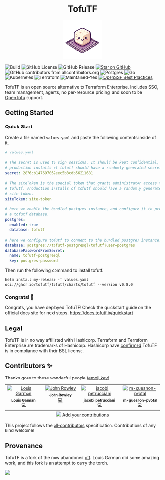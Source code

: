 <h1 align="center"> TofuTF </h1>
<p align="center">
    <img src="readme_logo.png" />
</p>

![Build](https://github.com/tofutf/tofutf/actions/workflows/build.yml/badge.svg)  ![GitHub License](https://img.shields.io/github/license/tofutf/tofutf) ![GitHub Release](https://img.shields.io/github/v/release/tofutf/tofutf) [![Star on GitHub](https://img.shields.io/github/stars/tofutf/tofutf.svg?style=flat)](https://github.com/tofutf/tofutf/stargazers) ![GitHub contributors from allcontributors.org](https://img.shields.io/github/all-contributors/tofutf/tofutf) ![Postgres](https://img.shields.io/badge/postgres-%23316192.svg?style=flat&logo=postgresql&logoColor=white) ![Go](https://img.shields.io/badge/go-%2300ADD8.svg?style=flat&logo=go&logoColor=white) ![Kubernetes](https://img.shields.io/badge/kubernetes-%23326ce5.svg?style=flat&logo=kubernetes&logoColor=white) ![Terraform](https://img.shields.io/badge/terraform-%235835CC.svg?style=flat&logo=terraform&logoColor=white) ![Maintained-Yes](https://img.shields.io/badge/Maintained%3F-yes-green.svg?style=flat) [![OpenSSF Best Practices](https://www.bestpractices.dev/projects/8815/badge)](https://www.bestpractices.dev/projects/8815)

TofuTF is an open source alternative to Terraform Enterprise. Includes SSO, team management, agents, no per-resource pricing, and soon to be [OpenTofu](https://opentofu.org/) support.

## Getting Started

### Quick Start

Create a file named `values.yaml` and paste the following contents inside of it.

```yaml
# values.yaml

# The secret is used to sign sessions. It should be kept confidential, and 
# production installs of tofutf should have a randomly generated secret.
secret: 2876cb147697052eec5b3cdb56211681

# The siteToken is the special token that grants administrator access to 
# tofutf. Production installs of tofutf should have a randomly generated
# site token.
siteToken: site-token

# here we enable the bundled postgres instance, and configure it to provision
# a tofutf database.
postgres:
  enabled: true
  database: tofutf

# here we configure tofutf to connect to the bundled postgres instance. 
database: postgres://tofutf-postgresql/tofutf?user=postgres
databasePasswordFromSecret:
  name: tofutf-postgresql
  key: postgres-password
```

Then run the following command to install tofutf.

```
helm install my-release -f values.yaml oci://ghcr.io/tofutf/tofutf/charts/tofutf --version v0.8.0
```

### Congrats! 🎉
Congrats, you have deployed TofuTF! Check the quickstart guide on the official docs site for next steps. https://docs.tofutf.io/quickstart

## Legal

TofuTF is in no way affiliated with Hashicorp. Terraform and Terraform Enterprise are trademarks of Hashicorp. Hashicorp have [confirmed](https://www.reddit.com/r/Terraform/comments/15p2p32/impact_of_new_licensing_on_open_source/) TofuTF is in compliance with their BSL license.

## Contributors ✨

Thanks goes to these wonderful people ([emoji key](https://allcontributors.org/docs/en/emoji-key)):

<!-- ALL-CONTRIBUTORS-LIST:START - Do not remove or modify this section -->
<!-- prettier-ignore-start -->
<!-- markdownlint-disable -->
<table>
  <tbody>
    <tr>
      <td align="center" valign="top" width="14.28%"><a href="https://github.com/leg100"><img src="https://avatars.githubusercontent.com/u/75728?v=4?s=32" width="32px;" alt="Louis Garman"/><br /><sub><b>Louis Garman</b></sub></a><br /><a href="https://github.com/tofutf/tofutf/commits?author=leg100" title="Code">💻</a></td>
      <td align="center" valign="top" width="14.28%"><a href="http://blog.johnrowley.co"><img src="https://avatars.githubusercontent.com/u/3454480?v=4?s=32" width="32px;" alt="John Rowley"/><br /><sub><b>John Rowley</b></sub></a><br /><a href="https://github.com/tofutf/tofutf/commits?author=robbert229" title="Code">💻</a></td>
      <td align="center" valign="top" width="14.28%"><a href="https://github.com/jpetrucciani"><img src="https://avatars.githubusercontent.com/u/8117202?v=4?s=32" width="32px;" alt="jacobi petrucciani"/><br /><sub><b>jacobi petrucciani</b></sub></a><br /><a href="https://github.com/tofutf/tofutf/commits?author=jpetrucciani" title="Code">💻</a></td>
      <td align="center" valign="top" width="14.28%"><a href="https://github.com/m-guesnon-pvotal"><img src="https://avatars.githubusercontent.com/u/91205142?v=4?s=32" width="32px;" alt="m-guesnon-pvotal"/><br /><sub><b>m-guesnon-pvotal</b></sub></a><br /><a href="https://github.com/tofutf/tofutf/commits?author=m-guesnon-pvotal" title="Code">💻</a></td>
    </tr>
  </tbody>
  <tfoot>
    <tr>
      <td align="center" size="13px" colspan="7">
        <img src="https://raw.githubusercontent.com/all-contributors/all-contributors-cli/1b8533af435da9854653492b1327a23a4dbd0a10/assets/logo-small.svg">
          <a href="https://all-contributors.js.org/docs/en/bot/usage">Add your contributions</a>
        </img>
      </td>
    </tr>
  </tfoot>
</table>

<!-- markdownlint-restore -->
<!-- prettier-ignore-end -->

<!-- ALL-CONTRIBUTORS-LIST:END -->

This project follows the [all-contributors](https://github.com/all-contributors/all-contributors) specification. Contributions of any kind welcome!

## Provenance

TofuTF is a fork of the now abandoned [otf](https://github.com/leg100/otf). Louis Garman did some amazing work, and this fork is an attempt to carry the torch.

<img src="readme_otf_logo.png" width="128px"/>
